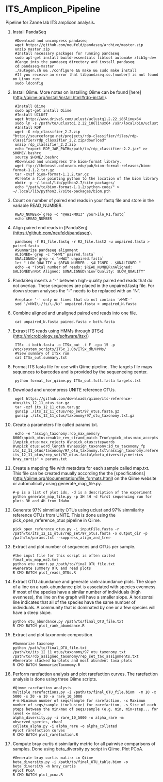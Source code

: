 ITS_Amplicon_Pipeline
=====================
Pipeline for Zanne lab ITS amplicon analysis.

1. Install PandaSeq
        
        #Download and uncompress pandaseq
        wget https://github.com/neufeld/pandaseq/archive/master.zip
        unzip master.zip
        #Install necessary packages for running pandaseq
        sudo apt-get install build-essentials libtool automake zlib1g-dev
        #Cange into the pandaseq directory and install pandaseq
        cd pandaseq-master         
        ./autogen.sh && ./configure && make && sudo make install
        #If you receive an error that libpandaseq.so.[number] is not found on Linux run:
        sudo ldconfig     

2. Install Qiime. More notes on installing Qiime can be found [here] (http://qiime.org/install/install.html#rdp-install).

        #Install Qiime
        sudo apt-get install Qiime
        #Install UCLUST
        wget http://www.drive5.com/uclust/uclustq1.2.22_i86linux64
        sudo ln -s /path/to/uclustq1.2.22_i86linux64 /usr/local/bin/uclust
        #Install RDP
        wget -O rdp_classifier_2.2.zip "http://sourceforge.net/projects/rdp-classifier/files/rdp-classifier/rdp_classifier_2.2.zip/download"
        unzip rdp_classifier_2.2.zip
        echo "export RDP_JAR_PATH=/path/to/rdp_classifier-2.2.jar" >> $HOME/.bashrc
        source $HOME/.bashrc
        #Download and uncompress the biom-format library.
        wget ftp://thebeast.colorado.edu/pub/biom-format-releases/biom-format-1.1.2.tar.gz
        tar -xvzf biom-format-1.1.2.tar.gz
        #Create a file pointing python to the location of the biom library
        mkdir -p ~/.local/lib/python2.7/site-packages/
        echo "/path/to/biom-format-1.1.2/python-code/" > ~/.local/lib/python2.7/site-packages/biom.pth
            
3. Count on number of paired end reads in your fastq file and store in the variable READ_NUMBER.
        
        READ_NUMBER=`grep -c "@HWI-M013" yourFile_R1.fastq`
        echo $READ_NUMBER

3. Align paired end reads in [PandaSeq] (https://github.com/neufeld/pandaseq).

        pandaseq -f R1_file.fastq -r R2_file.fast2 -u unpaired.fasta > paired.fasta
        #Summarize pandaseq alignment
        ALIGNED=`grep -c ">HWI" paired.fasta` 
        UNALIGNED=`grep -c ">HWI" unpaired.fasta` 
        let " LOW_QUALITY = $READ_NUMBER - $ALIGNED - $UNALIGNED "
        echo -e "Total number of reads: $READ_NUMBER\nAligned: $ALIGNED\nNot Aligned: $UNALIGNED\nLow Quality: $LOW_QUALITY"
        
4. PandaSeq inserts a “-” between high-quality paired end reads that do not overlap. These sequences are placed in the unpaired.fastq file. For down stream analyses the “-” needs to be replaced with an “N”.
        
        #replace '-' only on lines that do not contain '>HWI-'
        sed '/>HWI\-/!s/\-/N/' unpaired.fasta > unpaired_N.fasta

5. Combine aligned and unaligned paired end reads into one file.

        cat unpaired_N.fasta paired.fasta > both.fasta 

6. Extraxt ITS reads using HMMs through [ITSx] (http://microbiology.se/software/itsx/)
  
        ITSx -i both.fasta -o ITSx_out -t F -cpu 15 -p /etc/system_scripts/ITSx_1.0b/ITSx_db/HMMs/
        #View summary of ITSx run
        cat ITSx_out.summary.txt
        
7. Format ITS fasta file for use with Qiime pipeline. The targets file maps sequences to barcodes and is provided by the sequenceing center.
        
        python format_for_qiime.py ITSx_out.full.fasta targets.txt

8. Download and uncompress UNITE reference OTUs. 
        
        wget https://github.com/downloads/qiime/its-reference-otus/its_12_11_otus.tar.gz   
        tar -xzf its_12_11_otus.tar.gz   
        gunzip ./its_12_11_otus/rep_set/97_otus.fasta.gz   
        gunzip ./its_12_11_otus/taxonomy/97_otu_taxonomy.txt.gz

9. Create a parameters file called params.txt.
    
        echo -e "assign_taxonomy:rdp_max_memory 8000\npick_otus:enable_rev_strand_match True\npick_otus:max_accepts 1\npick_otus:max_rejects 8\npick_otus:stepwords 8\npick_otus:word_length 8\nassign_taxonomy:id_to_taxonomy_fp its_12_11_otus/taxonomy/97_otu_taxonomy.txt\nassign_taxonomy:reference_seqs_fp its_12_11_otus/rep_set/97_otus.fasta\nbeta_diversity:metrics bray_curtis" > params.txt

10. Create a mapping file with metadata for each sample called map.txt. This file can be created maually according the the [specifications] (http://qiime.org/documentation/file_formats.html) on the Qiime website or automatically using generate_map_file.py.

        #-p is a list of plot ids, -d is a description of the experiment
        python generate_map_file.py -p 3H 4H -d First sequencing run for plots 3H and 4H from Idaho        

11. Generate 97% simmilarity OTUs using uclust and 97% simmilarity reference OTUs from UNITE. This is done using the pick_open_reference_otus pipeline in Qiime.

        pick_open_reference_otus.py -i inputFile.fasta -r /path/to/its_12_11_otus/rep_set/97_otus.fasta -o output_dir -p /path/to/params.txt --suppress_align_and_tree

12. Extract and plot number of sequences and OTUs per sample.
        
        #the input file for this script is often called final_otu_map_mc2.txt 
        python otu_count.py /path/to/final_OTU_file.txt
        #Generate summery OTU and read plots
        R CMD BATCH plot_reads_OTUs.R 

13. Extract OTU abundance and generate rank-abundance plots. The slope of a line on a rank-abundance plot is associated with species evenness. If most of the species have a similar number of individuals (high evenness), the line on the graph will have a smaller slope. A horizontal line indicates that all of the species have the same number of individuals. A community that is dominated by one or a few species will have a steep slope.

        python otu_abundance.py /path/to/final_OTU_file.txt 
        R CMD BATCH plot_rank_abundance.R 

14. Extract and plot taxonomic composition.

        #Summarize taxonomy
        python /path/to/final_OTU_file.txt /path/to/its_12_11_otus/taxonomy/97_otu_taxonomy.txt /path/to/rdp_assigned_taxonomy/rep_set_tax_assignments.txt  
        #Generate stacked barplots and most abundent taxa plots 
        R CMD BATCH SummarizeTaxonomy.R

15. Perform rarefaction analysis and plot rarefaction curves. The rarefaction analysis is done using three Qiime scripts. 
        
        #Qimme rarefaction analysis
        multiple_rarefactions.py -i /path/to/final_OTU_file.biom  -m 10 -x 5000 -s 20 -n 10 -o rare_10_5000
        #-m Minimum number of seqs/sample for rarefaction, -x Maximum number of seqs/sample (inclusive) for rarefaction, -s Size of each steps between the min/max of seqs/sample (e.g. min, min+step... for level <= max).
        alpha_diversity.py -i rare_10_5000 -o alpha_rare -m observed_species, chao1
        collate_alpha.py -i alpha_rare -o alpha_collated
        #plot rarefaction curves 
        R CMD BATCH plot_rarefaction.R

16. Compute bray curtis dissimilarity metric for all pairwise comparisons of samples. Done using beta_diversity.py script in Qiime. Plot PCoA.
        
        #Generate bray curtis matirx in Qiime 
        beta_diversity.py -i /path/to/final_OTU_table.biom -o beta_diversity -m bray_curtis
        #plot PCoA
        R CMD BATCH plot_pcoa.R
